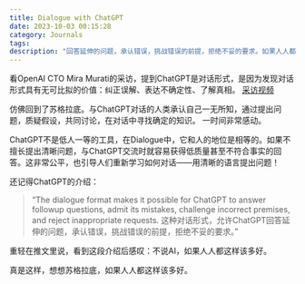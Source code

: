 ```yaml
---
title: Dialogue with ChatGPT
date: 2023-10-03 00:15:28
category: Journals
tags:
description: "回答延伸的问题，承认错误，挑战错误的前提，拒绝不妥的要求。如果人人都这样该多好。"
---
```


看OpenAI CTO Mira Murati的采访，提到ChatGPT是对话形式，是因为发现对话形式具有无可比拟的价值：纠正误解、表达不确定性、了解真相。 [采访视频](https://douc.cc/3UM3y6)



仿佛回到了苏格拉底。与ChatGPT对话的人类承认自己一无所知，通过提出问题，质疑假设，共同讨论，在对话中寻找确定的知识。 一时间非常感动。



 ChatGPT不是低人一等的工具，在Dialogue中，它和人的地位是相等的。如果不擅长提出清晰问题，与ChatGPT交流时就容易获得低质量甚至不符合事实的回答。这非常公平，也引导人们重新学习如何对话——用清晰的语言提出问题！ 



还记得ChatGPT的介绍： 

> “The dialogue format makes it possible for ChatGPT to answer followup questions, admit its mistakes, challenge incorrect premises, and reject inappropriate requests. 这种对话形式，允许ChatGPT回答延伸的问题，承认错误，挑战错误的前提，拒绝不妥的要求。” 

重轻在推文里说，看到这段介绍后感叹：不说AI，如果人人都这样该多好。 



真是这样，想想苏格拉底，如果人人都这样该多好。
